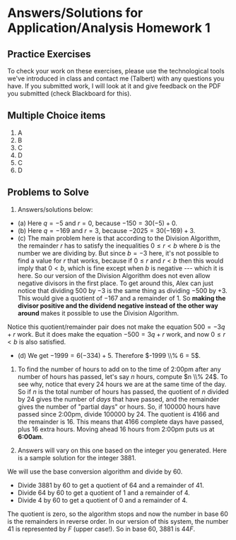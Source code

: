 # Answers/Solutions for Application/Analysis Homework 1

## Practice Exercises

To check your work on these exercises, please use the technological tools we've introduced in class and contact me (Talbert) with any questions you have. If you submitted work, I will look at it and give feedback on the PDF you submitted (check Blackboard for this). 

## Multiple Choice items 

1. A
2. B
3. C
4. D
5. C
6. D

## Problems to Solve

1. Answers/solutions below: 
- (a) Here $q = -5$ and $r=0$, because $-150 = 30(-5) + 0$. 
- (b) Here $q = -169$ and $r=3$, because $-2025 = 30(-169) + 3$. 
- (c) The main problem here is that according to the Division Algorithm, the remainder $r$ has to satisfy the inequalities $0 \leq r < b$ where $b$ is the number we are dividing by. But since $b = -3$ here, it's not possible to find a value for $r$ that works, because if $0 \leq r$ and $r < b$ then this would imply that $0 < b$, which is fine except when $b$ is negative --- which it is here. So our version of the Division Algorithm does not even allow negative divisors in the first place. To get around this, Alex can just notice that dividing $500$ by $-3$ is the same thing as dividing $-500$ by $+3$. This would give a quotient of $-167$ and a remainder of $1$. So **making the divisor positive and the dividend negative instead of the other way around** makes it possible to use the Division Algorithm.

Notice this quotient/remainder pair does not make the equation $500 = -3q + r$ work. But it does make the equation $-500 = 3q + r$ work, and now $0 \leq r < b$ is also satisfied. 

- (d) We get $-1999 = 6(-334) + 5$. Therefore $-1999  \\%  6 = 5$. 


1. To find the number of hours to add on to the time of 2:00pm after any number of hours has passed, let's say $n$ hours, compute $n \\% 24$. To see why, notice that every 24 hours we are at the same time of the day. So if $n$ is the total number of hours has passed, the quotient of $n$ divided by $24$ gives the number of *days* that have passed, and the remainder gives the number of "partial days" or hours. So, if 100000 hours have passed since 2:00pm, divide 100000 by 24. The quotient is 4166 and the remainder is 16. This means that 4166 complete days have passed, plus 16 extra hours. Moving ahead 16 hours from 2:00pm puts us at **6:00am**.  

2. Answers will vary on this one based on the integer you generated. Here is a sample solution for the integer $3881$. 

We will use the base conversion algorithm and divide by $60$. 

- Divide $3881$ by $60$ to get a quotient of $64$ and a remainder of $41$. 
- Divide $64$ by $60$ to get a quotient of $1$ and a remainder of $4$. 
- Divide $4$ by $60$ to get a quotient of $0$ and a remainder of $4$. 

The quotient is zero, so the algorithm stops and now the number in base 60 is the remainders in reverse order. In our version of this system, the number $41$ is represented by $F$ (upper case!). So in base 60, $3881$ is $44F$. 